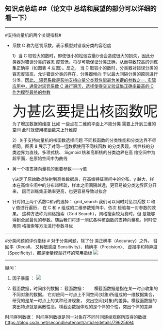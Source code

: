 ##  知识点总结 ##（论文中 总结和展望的部分可以详细的看一下）
---
#支持向量机的两个关键指标#
*  系数 C 称为惩罚系数，表示模型对错误分类的容忍度
    
    1）当 C 取较大的数时，即使很小的松弛变量𝜉𝑖也会造成很大的损失，因此分类器对错误分类的容忍
度较低，将尽可能保证分类正确，从而导致较高的训练集正确率（如图表 4 左图）。反之，
当 C 取较小的数时，分类器对错误分类的容忍度较高，允许错误分类的存在，分类器倾向
于以最大间隔分类的原则进行分类。<u>因此， 惩罚系数是影响支持向量分类器性能最为关键的参数之一, 实际应用中，通常对惩罚系数 C 进行遍历，选择使得交叉验证集正确率最高的 C 作为模型最终的参数</u>
   
   <font size="7">为甚庅要提出核函数呢</font>
   为了增加数据的维度 比如 一些点在二维的平面上不能分类 需要上升到三维的空间 
   此时就使用核函数来上升维度
   
   2）关于支持向量机的核函数选择问题
    不同核函数的分类性能和分类边界不尽相同。图表 8 展示了对同一组数据使用不同核函数
    的分类表现。线性核的分类边界为直线，多项式核、 Sigmoid 核和高斯核的分类边界在高
    维空间中为超平面，在原始空间中为曲线
 * 另一个核支持向量机的重要参数——γ值
 
     γ决定了原始数据映射到高维数据后，在高维特征空间中的分布。γ
    越大，样本在高维空间中的分布越稀疏，样本之间间隔越远，更容易被分类边界区分开来，
    因而训练集正确率更高，也更容易导致过拟合
    
 
 * 针对如上两个系数C和γ的选择：
 grid_search
 我们可以同时对惩罚系数 C 和 γ 值进行遍历， 在 C 和 γ 组成的二维参数矩阵中，依次
检验每一对参数的效果。 这种方法称为网格搜索（Grid Search），网格搜索较为费时，但
是能够得到全局最优的参数。随后我们将逐一测试各种核函数的支持向量机，同时使用网
格搜索等方法进行参数寻优
-----------
#分类问题的评价指标 #
对于分类问题，除了分
类正确率（Accuracy）之外， 召回率（Recall， 又称敏感度 Sensitivity）、精确率（Precision）、
虚报率和特异度（Specificity），都是衡量模型好坏的常用指标
![](../png/svm_1.png) 


------------
疑问： 
1. 因子暴露 ：
![](../png/multi_factor.png) 

2. 截面数据，时间序列数据：
截面数据：　　横截面数据是指在某一时点收集的不同对象的数据。
它对应同一时点上不同空间(对象)所组成的一维数据集合，研究的是某一时点上的某种经济现象，
突出空间(对象)的差异。横截面数据的突出特点就是离散性高。横截面数据体现的是个体的个性，突出个体的差异


时间序列数据： 时间序列数据是同一对象在不同时间连续观察所取得的数据
https://blog.csdn.net/secondlieutenant/article/details/79625694
